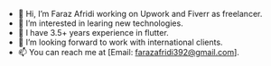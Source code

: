 - 👋 Hi, I’m Faraz Afridi working on Upwork and Fiverr as freelancer.
- 👀 I’m interested in learing new technologies.
- 🌱 I have 3.5+ years experience in flutter.
- 💞️ I’m looking forward to work with international clients.
- 📫 You can reach me at [Email: farazafridi392@gmail.com].

<!---
FarazAfridi392/FarazAfridi392 is a ✨ special ✨ repository because its `README.md` (this file) appears on your GitHub profile.
You can click the Preview link to take a look at your changes.
--->
